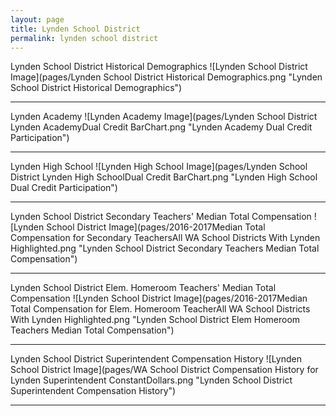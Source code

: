 ```yaml
---
layout: page
title: Lynden School District
permalink: lynden school district
---
```



Lynden School District Historical Demographics
![Lynden School District Image](pages/Lynden School District Historical Demographics.png "Lynden School District Historical Demographics")

___

Lynden Academy
![Lynden Academy Image](pages/Lynden School District Lynden AcademyDual Credit BarChart.png "Lynden Academy Dual Credit Participation")

___

Lynden High School
![Lynden High School Image](pages/Lynden School District Lynden High SchoolDual Credit BarChart.png "Lynden High School Dual Credit Participation")

___

Lynden School District Secondary Teachers' Median Total Compensation
![Lynden School District Image](pages/2016-2017Median Total Compensation for Secondary TeachersAll WA School Districts With Lynden Highlighted.png "Lynden School District Secondary Teachers Median Total Compensation")

___

Lynden School District Elem. Homeroom Teachers' Median Total Compensation
![Lynden School District Image](pages/2016-2017Median Total Compensation for Elem. Homeroom TeacherAll WA School Districts With Lynden Highlighted.png "Lynden School District Elem Homeroom Teachers Median Total Compensation")

___

Lynden School District Superintendent Compensation History
![Lynden School District Image](pages/WA School District Compensation History for Lynden Superintendent ConstantDollars.png "Lynden School District Superintendent Compensation History")

___

